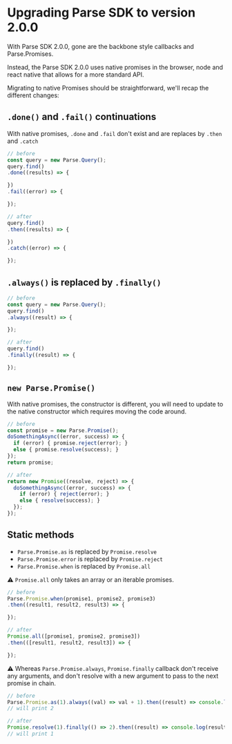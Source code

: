 # Upgrading Parse SDK to version 2.0.0

With Parse SDK 2.0.0, gone are the backbone style callbacks and Parse.Promises.

Instead, the Parse SDK 2.0.0 uses native promises in the browser, node and react native that allows for a more standard API.

Migrating to native Promises should be straightforward, we'll recap the different changes:

## `.done()` and `.fail()` continuations

With native promises, `.done` and `.fail` don't exist and are replaces by `.then` and `.catch`

```js
// before
const query = new Parse.Query();
query.find()
.done((results) => {

})
.fail((error) => {

});

// after
query.find()
.then((results) => {

})
.catch((error) => {

});
```

## `.always()` is replaced by `.finally()`

```js
// before
const query = new Parse.Query();
query.find()
.always((result) => {

});

// after
query.find()
.finally((result) => {

});
```

## `new Parse.Promise()`

With native promises, the constructor is different, you will need to update to the native constructor which requires moving the code around.

```js
// before
const promise = new Parse.Promise();
doSomethingAsync((error, success) => {
  if (error) { promise.reject(error); }
  else { promise.resolve(success); }
});
return promise;

// after
return new Promise((resolve, reject) => {
  doSomethingAsync((error, success) => {
    if (error) { reject(error); }
    else { resolve(success); }
  });
});
```

## Static methods

- `Parse.Promise.as` is replaced by `Promise.resolve`
- `Parse.Promise.error` is replaced by `Promise.reject`
- `Parse.Promise.when` is replaced by `Promise.all`

:warning: `Promise.all` only takes an array or an iterable promises.

```js
// before
Parse.Promise.when(promise1, promise2, promise3)
.then((result1, result2, result3) => {

});

// after
Promise.all([promise1, promise2, promise3])
.then(([result1, result2, result3]) => {

});
```

:warning: Whereas `Parse.Promise.always`, `Promise.finally` callback don't receive any arguments, and don't resolve with a new argument to pass to the next promise in chain.

```js
// before
Parse.Promise.as(1).always((val) => val + 1).then((result) => console.log(result))
// will print 2

// after
Promise.resolve(1).finally(() => 2).then((result) => console.log(result))
// will print 1
```
